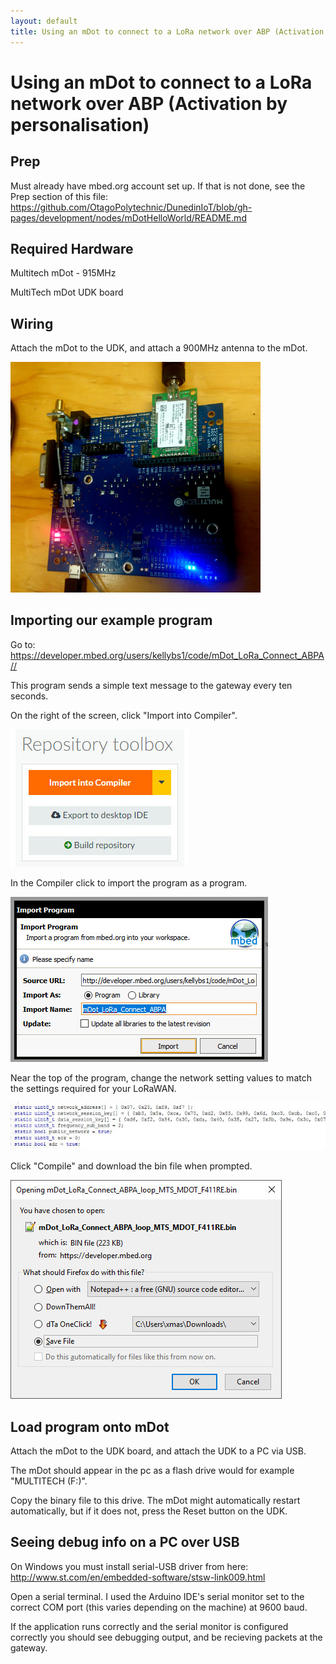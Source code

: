 ```yaml
---
layout: default
title: Using an mDot to connect to a LoRa network over ABP (Activation by personalisation)
---
```


# Using an mDot to connect to a LoRa network over ABP (Activation by personalisation)


## Prep

Must already have mbed.org account set up.
If that is not done, see the Prep section of this file:
https://github.com/OtagoPolytechnic/DunedinIoT/blob/gh-pages/development/nodes/mDotHelloWorld/README.md


## Required Hardware

Multitech mDot - 915MHz

MultiTech mDot UDK board


## Wiring

Attach the mDot to the UDK, and attach a 900MHz antenna to the mDot.

<img src="mDotBasicLoRaConnectionPics/mdotudk.jpg" width="400px">


## Importing our example program

Go to: <a href="https://developer.mbed.org/users/kellybs1/code/mDot_LoRa_Connect_ABPA/">https://developer.mbed.org/users/kellybs1/code/mDot_LoRa_Connect_ABPA//</a>           

This program sends a simple text message to the gateway every ten seconds.

On the right of the screen, click "Import into Compiler".

<img src="mDotBasicLoRaConnectionPics/importintocompiler.jpg">

In the Compiler click to import the program as a program.

<img src="mDotBasicLoRaConnectionPics/importasprogram.jpg">

Near the top of the program, change the network setting values to match the settings required for your LoRaWAN.

<img src="mDotBasicLoRaConnectionPics/networksettings.jpg" width="700px">


Click "Compile" and download the bin file when prompted.

<img src="mDotBasicLoRaConnectionPics/savebin.jpg">


## Load program onto mDot

Attach the mDot to the UDK board, and attach the UDK to a PC via USB.

The mDot should appear in the pc as a flash drive would for example "MULTITECH (F:)".

Copy the binary file to this drive. The mDot might automatically restart automatically, but if it does not, press the Reset button on the UDK.

## Seeing debug info on a PC over USB

On Windows you must install serial-USB driver from here: <a href="http://www.st.com/en/embedded-software/stsw-link009.html">http://www.st.com/en/embedded-software/stsw-link009.html</a>

Open a serial terminal. I used the Arduino IDE's serial monitor set to the correct COM port (this varies depending on the machine) at 9600 baud.

If the application runs correctly and the serial monitor is configured correctly you should see debugging output, and be recieving packets at the gateway.


